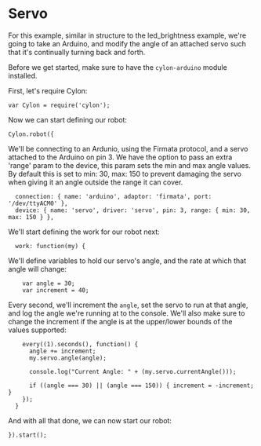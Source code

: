 # Servo

For this example, similar in structure to the led_brightness example, we're
going to take an Arduino, and modify the angle of an attached servo such that
it's continually turning back and forth.

Before we get started, make sure to have the `cylon-arduino` module installed.

First, let's require Cylon:

    var Cylon = require('cylon');

Now we can start defining our robot:

    Cylon.robot({

We'll be connecting to an Ardunio, using the Firmata protocol, and a servo
attached to the Arduino on pin 3. We have the option to pass an extra 'range'
param to the device, this param sets the min and max angle values. By default
this is set to min: 30, max: 150 to prevent damaging the servo when giving it
an angle outside the range it can cover.

      connection: { name: 'arduino', adaptor: 'firmata', port: '/dev/ttyACM0' },
      device: { name: 'servo', driver: 'servo', pin: 3, range: { min: 30, max: 150 } },

We'll start defining the work for our robot next:

      work: function(my) {

We'll define variables to hold our servo's angle, and the rate at which that
angle will change:

        var angle = 30;
        var increment = 40;

Every second, we'll increment the `angle`, set the servo to run at that angle,
and log the angle we're running at to the console. We'll also make sure to
change the increment if the angle is at the upper/lower bounds of the values
supported:

        every((1).seconds(), function() {
          angle += increment;
          my.servo.angle(angle);

          console.log("Current Angle: " + (my.servo.currentAngle()));

          if ((angle === 30) || (angle === 150)) { increment = -increment; }
        });
      }

And with all that done, we can now start our robot:

    }).start();
